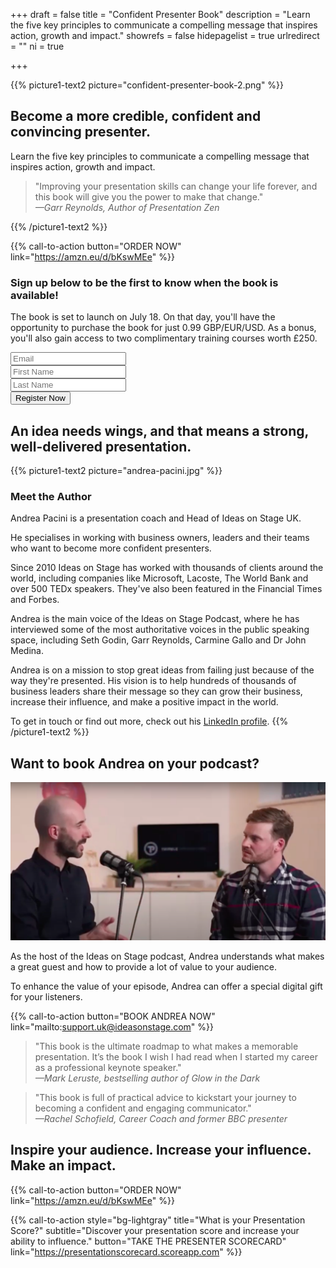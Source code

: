 +++
draft 			= false
title 			= "Confident Presenter Book"
description		= "Learn the five key principles to communicate a compelling message that inspires action, growth and impact."
showrefs		= false
hidepagelist		= true
urlredirect		= ""
ni				= true

+++

{{% picture1-text2 picture="confident-presenter-book-2.png" %}}
## Become a more credible, confident and convincing presenter.
 
Learn the five key principles to communicate a compelling message that inspires action, growth and impact.

> "Improving your presentation skills can change your life forever, and this book will give you the power to make that change."
<br /><i>—Garr Reynolds, Author of Presentation Zen</i>

{{% /picture1-text2 %}}

{{% call-to-action button="ORDER NOW" link="https://amzn.eu/d/bKswMEe" %}}

### Sign up below to be the first to know when the book is available!

The book is set to launch on July 18. On that day, you'll have the opportunity to purchase the book for just 0.99 GBP/EUR/USD. As a bonus, you'll also gain access to two complimentary training courses worth £250.

<section id="register-now">
	<div class="layout-content">
		<div class="layout-content-narrow">
			<form action="{{ .RelPermalink }}" method="POST" name="registerForm" id="registerform" data-netlify="true">
				<div class="iosform-group">
					<input type="email" id="registeremail" name="email" class="iosform-control" placeholder="Email" pattern="(?!(^[.-].*|[^@]*[.-]@|.*\.{2,}.*)|^.{254}.)([a-zA-Z0-9!#$%&'*+\/=?^_`{|}~.-]+@)(?!-.*|.*-\.)([a-zA-Z0-9-]{1,63}\.)+[a-zA-Z]{2,15}"oninvalid="alert('{{ with .Site.Params.subscribe.form.email.warning }}{{ .  | markdownify }}{{ end }}');" required>
				</div>
				<div class="iosform-group">
					<input type="text" id="registernamefirst" name="First Name" class="iosform-control" placeholder="First Name" required>       
				</div>
				<div class="iosform-group">
					<input type="text" id="registernamelast" name="Last Name" class="iosform-control" placeholder="Last Name" required>            
				</div>
				<div class="clearfix">
				</div>
				<div class="iosform-button">
					<input type="submit" value="Register Now" class="button-primary" success="Success" wait="Wait…">    
				</div>     
			</form>
		</div>
	</div>    
</section>

## An idea needs wings, and that means a strong, well-delivered presentation.

{{% picture1-text2 picture="andrea-pacini.jpg" %}}
### Meet the Author

Andrea Pacini is a presentation coach and Head of Ideas on Stage UK.

He specialises in working with business owners, leaders and their teams who want to become more confident presenters.

Since 2010 Ideas on Stage has worked with thousands of clients around the world, including companies like Microsoft, Lacoste, The World Bank and over 500 TEDx speakers. They've also been featured in the Financial Times and Forbes.

Andrea is the main voice of the Ideas on Stage Podcast, where he has interviewed some of the most authoritative voices in the public speaking space, including Seth Godin, Garr Reynolds, Carmine Gallo and Dr John Medina.

Andrea is on a mission to stop great ideas from failing just because of the way they're presented. His vision is to help hundreds of thousands of business leaders share their message so they can grow their business, increase their influence, and make a positive impact in the world.

To get in touch or find out more, check out his [LinkedIn profile](https://www.linkedin.com/in/apacini/). 
{{% /picture1-text2 %}}


## Want to book Andrea on your podcast? 

![Andrea talking](andrea-talking.png)

As the host of the Ideas on Stage podcast, Andrea understands what makes a great guest and how to provide a lot of value to your audience.

To enhance the value of your episode, Andrea can offer a special digital gift for your listeners.

{{% call-to-action button="BOOK ANDREA NOW" link="mailto:support.uk@ideasonstage.com" %}}

> "This book is the ultimate roadmap to what makes a memorable presentation. It’s the book I wish I had read when I started my career as a professional keynote speaker." 
<br /><i>—Mark Leruste, bestselling author of Glow in the Dark</i>

> "This book is full of practical advice to kickstart your journey to becoming a confident and engaging communicator."
<br /><i>—Rachel Schofield, Career Coach and former BBC presenter</i>

## Inspire your audience. Increase your influence. Make an impact.

{{% call-to-action button="ORDER NOW" link="https://amzn.eu/d/bKswMEe" %}}

{{% call-to-action style="bg-lightgray" title="What is your Presentation Score?" subtitle="Discover your presentation score and increase your ability to influence." button="TAKE THE PRESENTER SCORECARD" link="https://presentationscorecard.scoreapp.com" %}}







